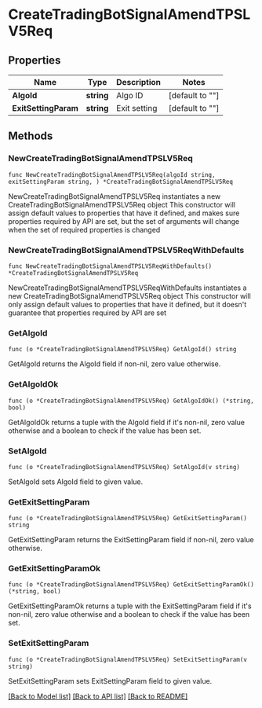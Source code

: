# CreateTradingBotSignalAmendTPSLV5Req

## Properties

Name | Type | Description | Notes
------------ | ------------- | ------------- | -------------
**AlgoId** | **string** | Algo ID | [default to ""]
**ExitSettingParam** | **string** | Exit setting | [default to ""]

## Methods

### NewCreateTradingBotSignalAmendTPSLV5Req

`func NewCreateTradingBotSignalAmendTPSLV5Req(algoId string, exitSettingParam string, ) *CreateTradingBotSignalAmendTPSLV5Req`

NewCreateTradingBotSignalAmendTPSLV5Req instantiates a new CreateTradingBotSignalAmendTPSLV5Req object
This constructor will assign default values to properties that have it defined,
and makes sure properties required by API are set, but the set of arguments
will change when the set of required properties is changed

### NewCreateTradingBotSignalAmendTPSLV5ReqWithDefaults

`func NewCreateTradingBotSignalAmendTPSLV5ReqWithDefaults() *CreateTradingBotSignalAmendTPSLV5Req`

NewCreateTradingBotSignalAmendTPSLV5ReqWithDefaults instantiates a new CreateTradingBotSignalAmendTPSLV5Req object
This constructor will only assign default values to properties that have it defined,
but it doesn't guarantee that properties required by API are set

### GetAlgoId

`func (o *CreateTradingBotSignalAmendTPSLV5Req) GetAlgoId() string`

GetAlgoId returns the AlgoId field if non-nil, zero value otherwise.

### GetAlgoIdOk

`func (o *CreateTradingBotSignalAmendTPSLV5Req) GetAlgoIdOk() (*string, bool)`

GetAlgoIdOk returns a tuple with the AlgoId field if it's non-nil, zero value otherwise
and a boolean to check if the value has been set.

### SetAlgoId

`func (o *CreateTradingBotSignalAmendTPSLV5Req) SetAlgoId(v string)`

SetAlgoId sets AlgoId field to given value.


### GetExitSettingParam

`func (o *CreateTradingBotSignalAmendTPSLV5Req) GetExitSettingParam() string`

GetExitSettingParam returns the ExitSettingParam field if non-nil, zero value otherwise.

### GetExitSettingParamOk

`func (o *CreateTradingBotSignalAmendTPSLV5Req) GetExitSettingParamOk() (*string, bool)`

GetExitSettingParamOk returns a tuple with the ExitSettingParam field if it's non-nil, zero value otherwise
and a boolean to check if the value has been set.

### SetExitSettingParam

`func (o *CreateTradingBotSignalAmendTPSLV5Req) SetExitSettingParam(v string)`

SetExitSettingParam sets ExitSettingParam field to given value.



[[Back to Model list]](../README.md#documentation-for-models) [[Back to API list]](../README.md#documentation-for-api-endpoints) [[Back to README]](../README.md)



